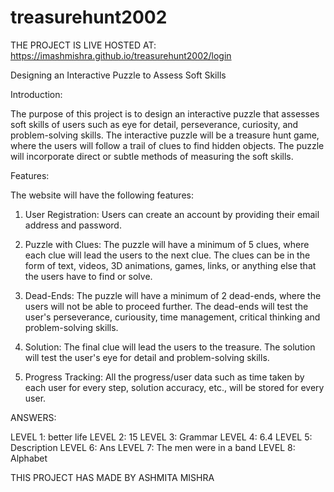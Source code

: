 # treasurehunt2002

THE PROJECT IS LIVE HOSTED AT: https://imashmishra.github.io/treasurehunt2002/login

Designing an Interactive Puzzle to Assess Soft Skills

Introduction:

The purpose of this project is to design an interactive puzzle that assesses soft skills of users such as eye for detail, perseverance, curiosity, and problem-solving skills. The interactive puzzle will be a treasure hunt game, where the users will follow a trail of clues to find hidden objects. The puzzle will incorporate direct or subtle methods of measuring the soft skills. 

Features:

The website will have the following features:

1. User Registration: Users can create an account by providing their email address and password.

2. Puzzle with Clues: The puzzle will have a minimum of 5 clues, where each clue will lead the users to the next clue. The clues can be in the form of text, videos, 3D animations, games, links, or anything else that the users have to find or solve. 

3. Dead-Ends: The puzzle will have a minimum of 2 dead-ends, where the users will not be able to proceed further. The dead-ends will test the user's perseverance, curiousity, time management, critical thinking and problem-solving skills.

4. Solution: The final clue will lead the users to the treasure. The solution will test the user's eye for detail and problem-solving skills.

5. Progress Tracking: All the progress/user data such as time taken by each user for every step, solution accuracy, etc., will be stored for every user.






ANSWERS:

LEVEL 1: better life
LEVEL 2: 15
LEVEL 3: Grammar
LEVEL 4: 6.4
LEVEL 5: Description
LEVEL 6: Ans
LEVEL 7: The men were in a band
LEVEL 8: Alphabet





THIS PROJECT HAS MADE BY ASHMITA MISHRA
